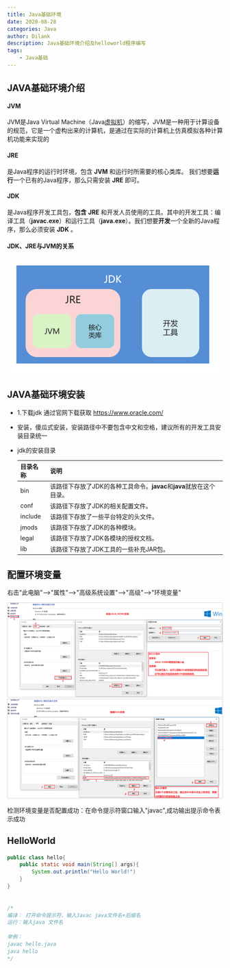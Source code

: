 ```yaml
---
title: Java基础环境
date: 2020-08-28
categories: Java
author: Dilank
description: Java基础环境介绍及helloworld程序编写
tags:
    - Java基础
---
```


## JAVA基础环境介绍

#### JVM

JVM是Java Virtual Machine（Java[虚拟机](https://baike.baidu.com/item/虚拟机)）的缩写，JVM是一种用于计算设备的规范，它是一个虚构出来的计算机，是通过在实际的计算机上仿真模拟各种计算机功能来实现的

#### JRE

是Java程序的运行时环境，包含 **JVM** 和运行时所需要的核心类库。 我们想要**运行**一个已有的Java程序，那么只需安装 **JRE** 即可。

#### JDK

是Java程序开发工具包，**包含** **JRE** 和开发人员使用的工具。其中的开发工具：编译工具（**javac.exe**）和运行工具（**java.exe**）。我们想要**开发**一个全新的Java程序，那么必须安装 **JDK** 。

#### JDK、JRE与JVM的关系

<img src="https://github.com/Pyrans/Pyrans.github.io/blob/master/img/2020082901.PNG?raw=true">

## JAVA基础环境安装

* 1.下载jdk 	通过官网下载获取 <a href="https://www.oracle.com/">https://www.oracle.com/</a>

* 安装，傻瓜式安装，安装路径中不要包含中文和空格，建议所有的开发工具安装目录统一

* jdk的安装目录

  | **目录名称** | **说明**                                                     |
  | :----------- | ------------------------------------------------------------ |
  | bin          | 该路径下存放了JDK的各种工具命令。**javac**和**java**就放在这个目录。 |
  | conf         | 该路径下存放了JDK的相关配置文件。                            |
  | include      | 该路径下存放了一些平台特定的头文件。                         |
  | jmods        | 该路径下存放了JDK的各种模块。                                |
  | legal        | 该路径下存放了JDK各模块的授权文档。                          |
  | lib          | 该路径下存放了JDK工具的一些补充JAR包。                       |

## 配置环境变量

右击"此电脑"-->"属性"-->"高级系统设置"-->"高级"-->"环境变量"

<img src="https://github.com/Pyrans/Pyrans.github.io/blob/master/img/2020082902.png?raw=true">

<img src="https://github.com/Pyrans/Pyrans.github.io/blob/master/img/2020082903.png?raw=true">

检测环境变量是否配置成功：在命令提示符窗口输入"javac",成功输出提示命令表示成功

## HelloWorld

~~~java
public class hello{
    public static void main(String[] args){
        System.out.println("Hello World!")
    }
}


/*
编译： 打开命令提示符，输入Javac java文件名+后缀名
运行：输入java 文件名

举例：
javac hello.java
java hello
*/
~~~



